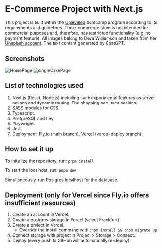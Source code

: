 # E-Commerce Project with Next.js

This project is built within the [Upleveled](https://upleveled.io/) bootcamp program according to its requirements and guidelines. The e-commerce store is not intended for commercial purposes and, therefore, has restricted functionality (e.g. no payment feature). All images belong to Deva Williamson and taken from her [Unsplash account](https://unsplash.com/@biglaughkitchen). The text content generated by GhatGPT.

## Screenshots

![HomePage](https://github.com/Tungstic/next-js-ecommerce-store/assets/115181901/596158a9-7cd4-4828-aa5e-49cc2de03c84)
![singleCakePage](https://github.com/Tungstic/next-js-ecommerce-store/assets/115181901/358c3261-df0f-40e6-bfb4-f8dd44f08940)

## List of technologies used

1. Next.js (React, Node.js) including such experimental features as server actions and dynamic routing. The shopping cart uses cookies.
2. SASS modules for CSS.
3. Typescript.
4. PostgreSQL and Ley.
5. Playwright.
6. Jest.
7. Deployment: Fly.io (main branch), Vercel (vercel-deploy branch).

## How to set it up

To initialize the repository, run:
`pnpm install`

To start the localhost, run:
`pnpm dev`

Simultaneously, run Postgres localhost for the database.

## Deployment (only for Vercel since Fly.io offers insufficient resources)

1. Create an account in Vercel.
2. Create a postgres storage in Vercel (select Frankfurt).
3. Create a project in Vercel.
   - Override the install command with `pnpm install && pnpm migrate up`
4. Connect storage with project in Project > Storage > Connect.
5. Deploy (every push to GitHub will automatically re-deploy).
